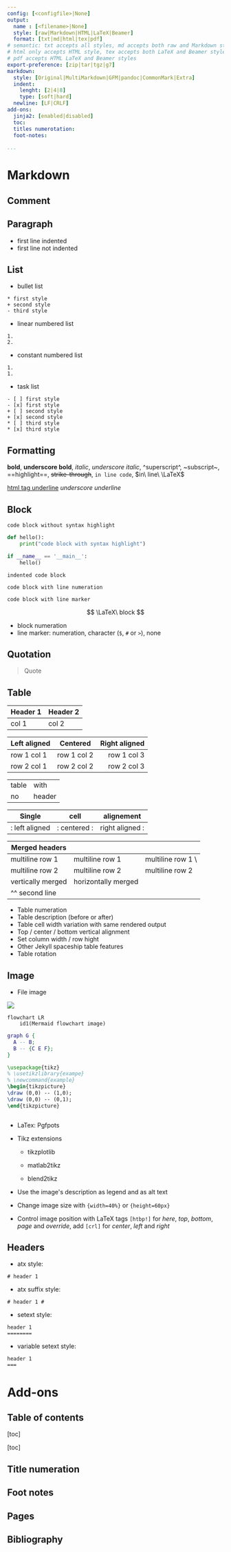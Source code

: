 ```yaml
---
config: [<configfile>|None]
output:
  name : [<filename>|None]
  style: [raw|Markdown|HTML|LaTeX|Beamer]
  format: [txt|md|html|tex|pdf]
# semantic: txt accepts all styles, md accepts both raw and Markdown styles,
# html only accepts HTML style, tex accepts both LaTeX and Beamer styles and
# pdf accepts HTML LaTeX and Beamer styles
export-preference: [zip|tar|tgz|g7]
markdown:
  style: [Original|MultiMarkdown|GFM|pandoc|CommonMark|Extra]
  indent:
    lenght: [2|4|8]
    type: [soft|hard]
  newline: [LF|CRLF]
add-ons:
  jinja2: [enabled|disabled]
  toc:
  titles numerotation:
  foot-notes:

...
```


# Markdown

## Comment

<!-- one line comment -->

<!-- multi
line
comment -->

## Paragraph

* first line indented
* first line not indented

## List

* bullet list
```
* first style
+ second style
- third style
```
* linear numbered list
```
1.
2.
```
* constant numbered list
```
1.
1.
```
* task list
```
- [ ] first style
- [x] first style
+ [ ] second style
+ [x] second style
* [ ] third style
* [x] third style
```

## Formatting

**bold**, __underscore bold__, *italic*, _underscore italic_, ^superscript^, ~subscript~, ==highlight==, ~~strike-through~~, `in line code`, $in\ line\ \LaTeX$

<u>html tag underline</u> _underscore underline_

## Block

```
code block without syntax highlight
```

```python
def hello():
    print("code block with syntax highlight")

if __name__ == '__main__':
	hello()
```

	indented code block

```=
code block with line numeration
```

```$
code block with line marker
```

$$
\LaTeX\ block
$$

* block numeration
* line marker: numeration, character (`$`, `#` or `>`), none

## Quotation

> Quote

## Table

| Header 1 | Header 2 |
| -------- | -------- |
| col 1    | col 2    |

| Left aligned |  Centered   | Right aligned |
| :----------- | :---------: | ------------: |
| row 1 col 1  | row 1 col 2 |   row 1 col 3 |
| row 2 col 1  | row 2 col 2 |   row 2 col 3 |

|       |        |
| ----- | ------ |
| table | with   |
| no    | header |

| Single         | cell         | alignement      |
| -------------- | ------------ | --------------- |
| : left aligned | : centered : | right aligned : |

| Merged headers                                      |||
| ------------------| --------------- | --------------- |
| multiline row 1   | multiline row 1 | multiline row 1 \
| multiline row 2   | multiline row 2 | multiline row 2 |
| vertically merged | horizontally merged              ||
| ^^ second line    |                 |                 |

* Table numeration
* Table description (before or after)
* Table cell width variation with same rendered output
* Top / center / bottom vertical alignment
* Set column width / row hight
* Other Jekyll spaceship table features
* Table rotation

## Image

* File image

![](https://upload.wikimedia.org/wikipedia/commons/7/70/Example.png)

```mermaid
flowchart LR
    id1(Mermaid flowchart image)
```

```dot
graph G {
  A -- B;
  B -- {C E F};
}
```

```latex
\usepackage{tikz}
% \usetikzlibrary{exampe}
% \newcommand{example}
\begin{tikzpicture} 
\draw (0,0) -- (1,0); 
\draw (0,0) -- (0,1); 
\end{tikzpicture}
```

```latex
```

* LaTex: Pgfpots

* Tikz extensions

  * tikzplotlib

  * matlab2tikz

  * blend2tikz



* Use the image's description as legend and as alt text

* Change image size with `{width=40%}` or `{height=60px}`
* Control image position with LaTeX tags `[htbp!]` for *here*, *top*, *bottom*, *page* and *override*, add `[crl]` for *center*, *left* and *right*

## Headers

* atx style:
```
# header 1
```
* atx suffix style:
```
# header 1 #
```
* setext style:
```
header 1
========
```
* variable setext style:
```
header 1
===
```

# Add-ons

## Table of contents

[toc]

[toc]

## Title numeration

## Foot notes

## Pages

## Bibliography
